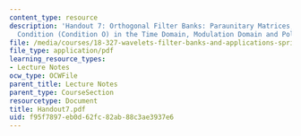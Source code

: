 ```yaml
---
content_type: resource
description: 'Handout 7: Orthogonal Filter Banks: Paraunitary Matrices; Orthogonality
  Condition (Condition O) in the Time Domain, Modulation Domain and Polyphase Domain.'
file: /media/courses/18-327-wavelets-filter-banks-and-applications-spring-2003/f95f7897eb0d62fc82ab88c3ae3937e6_Handout7.pdf
file_type: application/pdf
learning_resource_types:
- Lecture Notes
ocw_type: OCWFile
parent_title: Lecture Notes
parent_type: CourseSection
resourcetype: Document
title: Handout7.pdf
uid: f95f7897-eb0d-62fc-82ab-88c3ae3937e6
---
```

